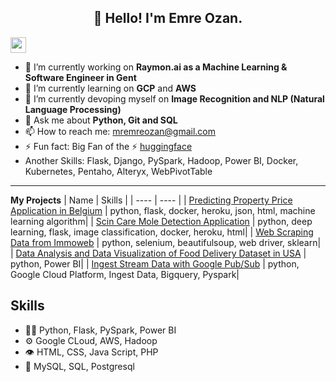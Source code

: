 <h2 align="center">👋 Hello! I'm Emre Ozan.</h2>
<p><a href="https://www.linkedin.com/in/mremreozan"><img src="https://img.shields.io/badge/linkedin-%230077B5.svg?&style=for-the-badge&logo=linkedin&logoColor=white" height=25></a></p>


  - 🔭 I’m currently working on **Raymon.ai as a Machine Learning & Software Engineer in Gent**
- 🌱 I’m currently learning on **GCP** and **AWS**
- 🌱 I’m currently devoping myself on **Image Recognition and NLP (Natural Language Processing)**
- 💬 Ask me about **Python, Git and SQL**
- 📫 How to reach me: mremreozan@gmail.com
- ⚡ Fun fact: Big Fan of the :zap: [huggingface](https://huggingface.co/)
- Another Skills: Flask, Django, PySpark, Hadoop, Power BI, Docker, Kubernetes, Pentaho, Alteryx, WebPivotTable

-------

**My Projects**
| Name | Skills |
| ---- | ---- |
| [Predicting Property Price Application in Belgium](https://github.com/mremreozan/Data-Scientist-Projects/tree/master/Predicting%20Property%20Price%20Application%20in%20Belgium) | python, flask, docker, heroku, json, html, machine learning algorithm|
| [Scin Care Mole Detection Application](https://github.com/mremreozan/Data-Scientist-Projects/tree/master/Scin%20Care%20Mole%20Detection%20Application) | python, deep learning, flask, image classification, docker, heroku, html|
| [Web Scraping Data from Immoweb](https://github.com/mremreozan/Data-Scientist-Projects/tree/master/Web%20Scraping%20Data%20from%20Immoweb) | python, selenium, beautifulsoup, web driver, sklearn|
| [Data Analysis and Data Visualization of Food Delivery Dataset in USA]() | python, Power BI|
| [Ingest Stream Data with Google Pub/Sub](https://github.com/mremreozan/Data-Science-and-Data-Warehouse/tree/master/Data%20Warehouse/Google%20Cloud%20Platform%20(GCP)/988_Stream_Twitter_Data) | python, Google Cloud Platform, Ingest Data, Bigquery, Pyspark|

## Skills
- 👨‍💻 Python, Flask, PySpark, Power BI
- ⚙️ Google CLoud, AWS, Hadoop
- 👁️ HTML, CSS, Java Script, PHP
- 💽 MySQL, SQL, Postgresql

